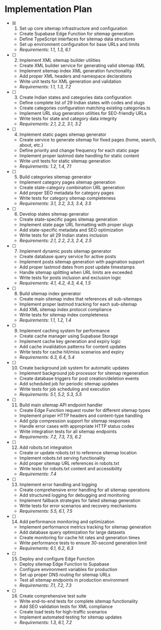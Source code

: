 # Implementation Plan

- [x] 1. Set up core sitemap infrastructure and configuration





  - Create Supabase Edge Function for sitemap generation
  - Define TypeScript interfaces for sitemap data structures
  - Set up environment configuration for base URLs and limits
  - _Requirements: 1.1, 1.3, 6.1_

- [ ] 2. Implement XML sitemap builder utilities
  - Create XML builder service for generating valid sitemap XML
  - Implement sitemap index XML generation functionality
  - Add proper XML headers and namespace declarations
  - Write unit tests for XML generation and validation
  - _Requirements: 1.1, 1.3, 7.2_

- [ ] 3. Create Indian states and categories data configuration
  - Define complete list of 29 Indian states with codes and slugs
  - Create categories configuration matching existing categories.ts
  - Implement URL slug generation utilities for SEO-friendly URLs
  - Write tests for state and category data integrity
  - _Requirements: 2.1, 2.2, 3.1, 3.2_

- [ ] 4. Implement static pages sitemap generator
  - Create service to generate sitemap for fixed pages (home, search, about, etc.)
  - Define priority and change frequency for each static page
  - Implement proper lastmod date handling for static content
  - Write unit tests for static sitemap generation
  - _Requirements: 1.2, 1.4, 7.1_

- [ ] 5. Build categories sitemap generator
  - Implement category pages sitemap generation
  - Create state-category combination URL generation
  - Add proper SEO metadata for category pages
  - Write tests for category sitemap completeness
  - _Requirements: 3.1, 3.2, 3.3, 3.4, 3.5_

- [ ] 6. Develop states sitemap generator
  - Create state-specific pages sitemap generation
  - Implement state page URL formatting with proper slugs
  - Add state-specific metadata and SEO optimization
  - Write tests for all 29 Indian states inclusion
  - _Requirements: 2.1, 2.2, 2.3, 2.4, 2.5_

- [ ] 7. Implement dynamic posts sitemap generator
  - Create database query service for active posts
  - Implement posts sitemap generation with pagination support
  - Add proper lastmod dates from post update timestamps
  - Handle sitemap splitting when URL limits are exceeded
  - Write tests for posts inclusion and exclusion logic
  - _Requirements: 4.1, 4.2, 4.3, 4.4, 1.5_

- [ ] 8. Build sitemap index generator
  - Create main sitemap index that references all sub-sitemaps
  - Implement proper lastmod tracking for each sub-sitemap
  - Add XML sitemap index protocol compliance
  - Write tests for sitemap index completeness
  - _Requirements: 1.1, 1.2, 1.4_

- [ ] 9. Implement caching system for performance
  - Create cache manager using Supabase Storage
  - Implement cache key generation and expiry logic
  - Add cache invalidation patterns for content updates
  - Write tests for cache hit/miss scenarios and expiry
  - _Requirements: 6.3, 6.4, 5.4_

- [ ] 10. Create background job system for automatic updates
  - Implement background job processor for sitemap regeneration
  - Create database triggers for post creation/deletion events
  - Add scheduled job for periodic sitemap updates
  - Write tests for job scheduling and execution
  - _Requirements: 5.1, 5.2, 5.3, 5.5_

- [ ] 11. Build main sitemap API endpoint handler
  - Create Edge Function request router for different sitemap types
  - Implement proper HTTP headers and content-type handling
  - Add gzip compression support for sitemap responses
  - Handle error cases with appropriate HTTP status codes
  - Write integration tests for all sitemap endpoints
  - _Requirements: 7.2, 7.3, 7.5, 6.2_

- [ ] 12. Add robots.txt integration
  - Create or update robots.txt to reference sitemap location
  - Implement robots.txt serving functionality
  - Add proper sitemap URL references in robots.txt
  - Write tests for robots.txt content and accessibility
  - _Requirements: 7.4_

- [ ] 13. Implement error handling and logging
  - Create comprehensive error handling for all sitemap operations
  - Add structured logging for debugging and monitoring
  - Implement fallback strategies for failed sitemap generation
  - Write tests for error scenarios and recovery mechanisms
  - _Requirements: 5.5, 6.1, 7.5_

- [ ] 14. Add performance monitoring and optimization
  - Implement performance metrics tracking for sitemap generation
  - Add database query optimization for large datasets
  - Create monitoring for cache hit rates and generation times
  - Write performance tests to ensure 30-second generation limit
  - _Requirements: 6.1, 6.2, 6.3_

- [ ] 15. Deploy and configure Edge Function
  - Deploy sitemap Edge Function to Supabase
  - Configure environment variables for production
  - Set up proper DNS routing for sitemap URLs
  - Test all sitemap endpoints in production environment
  - _Requirements: 7.1, 7.2, 7.3_

- [ ] 16. Create comprehensive test suite
  - Write end-to-end tests for complete sitemap functionality
  - Add SEO validation tests for XML compliance
  - Create load tests for high-traffic scenarios
  - Implement automated testing for sitemap updates
  - _Requirements: 1.3, 6.1, 7.2_